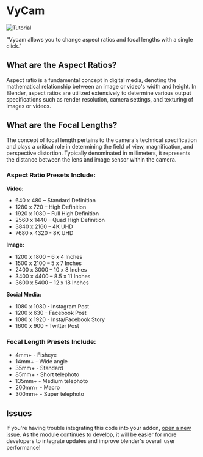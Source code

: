 # VyCam
![Tutorial](https://user-images.githubusercontent.com/69900896/233632585-87eac391-9309-48ee-a61a-276cf991867d.gif)

"Vycam allows you to change aspect ratios and focal lengths with a single click."

## What are the Aspect Ratios?

Aspect ratio is a fundamental concept in digital media, denoting the mathematical relationship between an image or video's width and height. In Blender, aspect ratios are utilized extensively to determine various output specifications such as render resolution, camera settings, and texturing of images or videos.

## What are the Focal Lengths?

The concept of focal length pertains to the camera's technical specification and plays a critical role in determining the field of view, magnification, and perspective distortion. Typically denominated in millimeters, it represents the distance between the lens and image sensor within the camera.

### Aspect Ratio Presets Include:

**Video:**

- 640 x 480 – Standard Definition
- 1280 x 720 – High Definition
- 1920 x 1080 – Full High Definition
- 2560 x 1440 – Quad High Definition
- 3840 x 2160 – 4K UHD
- 7680 x 4320 - 8K UHD

**Image:**

- 1200 x 1800 – 6 x 4 Inches
- 1500 x 2100 – 5 x 7 Inches
- 2400 x 3000 – 10 x 8 Inches
- 3400 x 4400 – 8.5 x 11 Inches
- 3600 x 5400 – 12 x 18 Inches

**Social Media:**

- 1080 x 1080 - Instagram Post
- 1200 x 630 - Facebook Post
- 1080 x 1920 - Insta/Facebook Story
- 1600 x 900 - Twitter Post

### Focal Length Presets Include:

- 4mm+ - Fisheye
- 14mm+ - Wide angle
- 35mm+ - Standard
- 85mm+ - Short telephoto
- 135mm+ - Medium telephoto
- 200mm+ - Macro
- 300mm+ - Super telephoto

## Issues
If you're having trouble integrating this code into your addon, [open a new issue](https://github.com/kents00/KLicense/issues). As the module continues to develop, it will be easier for more developers to integrate updates and improve blender's overall user performance!
